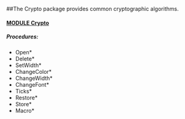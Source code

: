 ##The Crypto package provides common cryptographic algorithms.


#### [MODULE Crypto](https://github.com/io-core/Crypto/blob/main/Crypto.Mod)
##### Procedures:
* Open*
* Delete*
* SetWidth*
* ChangeColor*
* ChangeWidth*
* ChangeFont*
* Ticks*
* Restore*
* Store*
* Macro*
